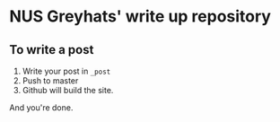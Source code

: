 # NUS Greyhats' write up repository

## To write a post
1. Write your post in `_post`
2. Push to master
3. Github will build the site.

And you're done.
